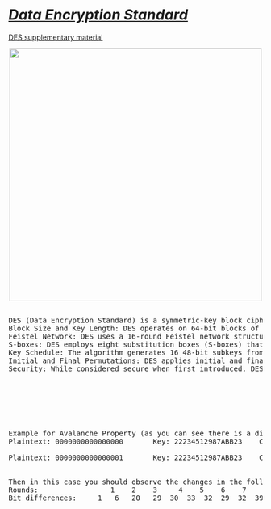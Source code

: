 


# <a href="https://github.com/vikrant-vikram/DES?tab=readme-ov-file">  *Data Encryption Standard* </a>

<a href="https://en.wikipedia.org/wiki/DES_supplementary_material">DES supplementary material</a>


<div align="center">
<img src="https://upload.wikimedia.org/wikipedia/commons/thumb/6/6a/DES-main-network.png/500px-DES-main-network.png" height="500" />

<pre>

DES (Data Encryption Standard) is a symmetric-key block cipher algorithm developed in the 1970s by IBM and later adopted by the U.S. government as an official standard. Here are key details about DES:
Block Size and Key Length: DES operates on 64-bit blocks of data and uses a 56-bit key (technically 64 bits, but 8 bits are used for parity checking and discarded).
Feistel Network: DES uses a 16-round Feistel network structure, where the data block is split into two 32-bit halves that are processed alternately.
S-boxes: DES employs eight substitution boxes (S-boxes) that perform the core of the cryptographic transformation, introducing non-linearity to the cipher.
Key Schedule: The algorithm generates 16 48-bit subkeys from the original 56-bit key, one for each round of the Feistel network.
Initial and Final Permutations: DES applies initial and final permutations to the data block, which don't contribute to the cryptographic strength but were included for ease of implementation in hardware.
Security: While considered secure when first introduced, DES is now vulnerable to brute-force attacks due to its short key length. It has been largely replaced by more secure algorithms like AES.







Example for Avalanche Property (as you can see there is a difference in only one bit of the plaintext)
Plaintext: 0000000000000000       Key: 22234512987ABB23    Ciphertext: 4789FD476E82A5F1

Plaintext: 0000000000000001       Key: 22234512987ABB23    Ciphertext: 0A4ED5C15A63FEA3


Then in this case you should observe the changes in the following number of bits in each round as described below:
Rounds:                 1    2    3     4    5    6    7    8    9    10    11    12    13    14    15    16
Bit differences:     1   6   20   29  30  33  32  29  32  39    33    28     30    31    30    29
<pre>
